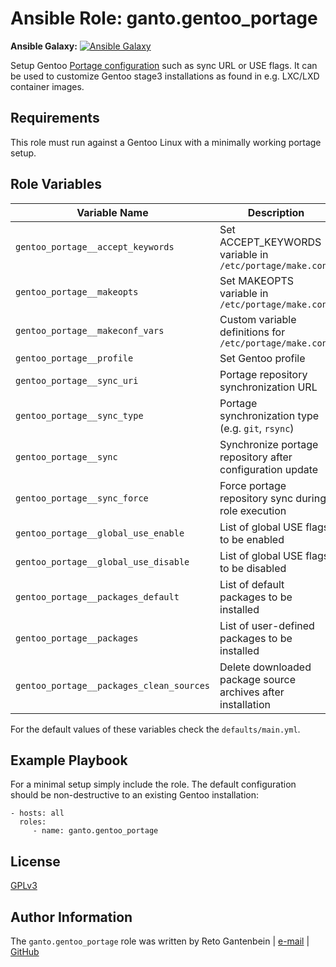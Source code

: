 Ansible Role: ganto.gentoo_portage
==================================

**Ansible Galaxy:** [![Ansible Galaxy](https://img.shields.io/badge/ansible--galaxy-gentoo__portage-blue.svg?style=popout-square)](https://galaxy.ansible.com/ganto/gentoo_portage)

Setup Gentoo [Portage configuration](https://wiki.gentoo.org/wiki/Portage#Configuration) such as sync URL or USE flags. It can be used to customize Gentoo stage3 installations as found in e.g. LXC/LXD container images.

Requirements
------------

This role must run against a Gentoo Linux with a minimally working portage setup.

Role Variables
--------------

| Variable Name                            | Description                                                  |
| ---------------------------------------- | ------------------------------------------------------------ |
| `gentoo_portage__accept_keywords`        | Set ACCEPT_KEYWORDS variable in `/etc/portage/make.conf`     |
| `gentoo_portage__makeopts`               | Set MAKEOPTS variable in `/etc/portage/make.conf`            |
| `gentoo_portage__makeconf_vars`          | Custom variable definitions for `/etc/portage/make.conf`     |
| `gentoo_portage__profile`                | Set Gentoo profile                                           |
| `gentoo_portage__sync_uri`               | Portage repository synchronization URL                       |
| `gentoo_portage__sync_type`              | Portage synchronization type (e.g. `git`, `rsync`)           |
| `gentoo_portage__sync`                   | Synchronize portage repository after configuration update    |
| `gentoo_portage__sync_force`             | Force portage repository sync during role execution          |
| `gentoo_portage__global_use_enable`      | List of global USE flags to be enabled                       |
| `gentoo_portage__global_use_disable`     | List of global USE flags to be disabled                      |
| `gentoo_portage__packages_default`       | List of default packages to be installed                     |
| `gentoo_portage__packages`               | List of user-defined packages to be installed                |
| `gentoo_portage__packages_clean_sources` | Delete downloaded package source archives after installation |

For the default values of these variables check the `defaults/main.yml`.


Example Playbook
----------------

For a minimal setup simply include the role. The default configuration should be non-destructive to an existing Gentoo installation:

    - hosts: all
      roles:
         - name: ganto.gentoo_portage

License
-------

[GPLv3](https://tldrlegal.com/license/gnu-general-public-license-v3-%28gpl-3%29)


Author Information
------------------

The `ganto.gentoo_portage` role was written by Reto Gantenbein | [e-mail](mailto:reto.gantenbein@linuxmonk.ch) | [GitHub](https://github.com/ganto)
